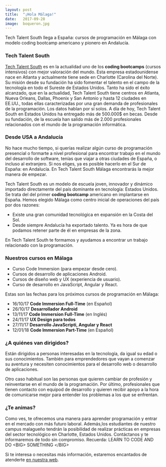 ```yaml
---
layout: post
title:  "¡Hola Málaga!"
date:   2017-09-28
image:  boqueron.jpg
---
```


<p class="intro">Tech Talent South llega a España: cursos de programación en Málaga con modelo coding bootcamp americano y pionero en Andalucía.</p>

### Tech Talent South
[Tech Talent South](https://www.techtalentsouth.com/) es en la actualidad uno de los **coding bootcamps** (cursos intensivos) con mejor valoración del mundo. Esta empresa estadounidense nace en Atlanta y actualmente tiene sede en Charlotte (Carolina del Norte). Su misión desde su fundación ha sido fomentar el talento en el campo de la tecnología en todo el Sureste de Estados Unidos. Tanto ha sido el éxito alcanzado, que en la actualidad, Tech Talent South tiene centros en Atlanta, Nueva Orleans, Dallas, Phoenix y San Antonio y hasta 12 ciudades en EE.UU., todas ellas caracterizadas por una gran demanda de profesionales de la programación. Los datos hablan por sí solos. A día de hoy, Tech Talent South en Estados Unidos ha entregado más de 500.000$ en becas. Desde su fundación, de la escuela han salido más de 2.000 profesionales relacionados con el mundo de la programación informática.

### Desde USA a Andalucía
No hace mucho tiempo, si querías realizar algún curso de programación presencial o formarte a nivel profesional para encontrar trabajo en el mundo del desarrollo de software, tenías que viajar a otras ciudades de España, o incluso al extranjero. Si nos eliges, ya es posible hacerlo en el Sur de España: en Andalucía. En Tech Talent South Málaga encontrarás la mejor manera de empezar.

Tech Talent South es un modelo de escuela joven, innovador y dinámico importado directamente del país dominante en tecnología: Estados Unidos. Se trata del del primer **coding bootcamp** americano en implantarse en España. Hemos elegido Málaga como centro inicial de operaciones del país por dos razones:

* Existe una gran comunidad tecnológica en expansión en la Costa del Sol.
* Desde siempre Andalucía ha exportado talento. Ya es hora de que podamos retener parte de él en empresas de la zona.

En Tech Talent South te formamos y ayudamos a encontrar un trabajo relacionado con la programación.

### Nuestros cursos en Málaga
* Curso Code Immersion (para empezar desde cero).
* Cursos de desarrollo de aplicaciones Android.
* Cursos de diseño web y UX (experiencia de usuario).
* Curso de desarrollo en JavaScript, Angular y React.

Estas son las fechas para los próximos cursos de programación en Málaga: 

* 16/10/17 **Code Immersion Full-Time** (en Español)
* 26/10/17 **Desarrollador Android**
* 13/11/17 **Code Immersion Full-Time** (en Inglés)
* 24/11/17 **UX Design para todos**
* 27/11/17 **Desarrollo JavaScripti, Angular y React**
* 12/01/18 **Code Immersion Part-Time** (en Español)

### ¿A quiénes van dirigidos?
Están dirigidos a personas interesadas en la tecnología, da igual su edad o sus conocimientos. También para emprendedores que vayan a comenzar su aventura y necesiten conocimientos para el desarrollo web o desarrollo de aplicaciones.

Otro caso habitual son las personas que quieren cambiar de profesión y reinventarse en el mundo de la programación. Por último, profesionales que tienen contacto con equipod de desarrollo y quieren recibir apoyo a la hora de comunicarse mejor para entender los problemas a los que se enfrentan.

### ¿Te animas?
Como ves, te ofrecemos una manera para aprender programación y entrar en el mercado con más futuro laboral. Además,los estudiantes de nuestro campus malagueño tendrán la posibilidad de realizar prácticas en empresas del sector tecnológico en Charlotte, Estados Unidos. Contáctanos y te informaremos de todo sin compromiso.  Recuerda: LEARN TO CODE AND DO \<BIG\> SOMETHING \</BIG\>

Si te interesa o necesitas más información, estaremos encantados de atenderte [en nuestra web](http://techtalentsouth.es/).


